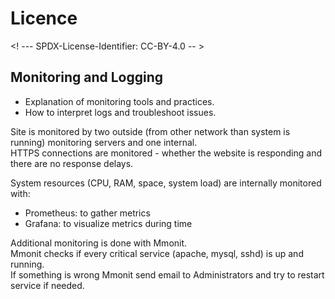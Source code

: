 # Licence

<! --- SPDX-License-Identifier: CC-BY-4.0  -- >

## Monitoring and Logging

- Explanation of monitoring tools and practices.
- How to interpret logs and troubleshoot issues.

Site is monitored by two outside (from other network than system is running) monitoring servers and one internal.  
HTTPS connections are monitored - whether the website is responding and there are no response delays.

System resources (CPU, RAM, space, system load)  are internally monitored with:

  - Prometheus: to gather metrics
  - Grafana: to visualize metrics during time 

Additional monitoring is done with Mmonit.  
Mmonit checks if every critical service (apache, mysql, sshd) is up and running.  
If something is wrong Mmonit send email to Administrators and try to restart service if needed.
